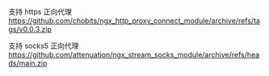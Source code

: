 
支持 https 正向代理
https://github.com/chobits/ngx_http_proxy_connect_module/archive/refs/tags/v0.0.3.zip

支持 socks5 正向代理
https://github.com/attenuation/ngx_stream_socks_module/archive/refs/heads/main.zip
